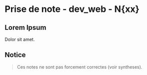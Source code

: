 # Prise de note - dev_web - N{xx}

## Lorem Ipsum

Dolor sit amet.

## Notice

> Ces notes ne sont pas forcement correctes (voir syntheses).